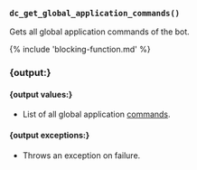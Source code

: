 ### `dc_get_global_application_commands()`

Gets all global application commands of the bot.

{% include 'blocking-function.md' %}


### {output:}

#### {output values:}

* List of all global application [commands](/values/command.md).

#### {output exceptions:}

* Throws an exception on failure.